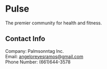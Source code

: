 # Pulse
The premier community for health and fitness.

## Contact Info
Company: Palmsonntag Inc.\
Email: angeloreyesramos@gmail.com\
Phone Number: (661)644-3578
